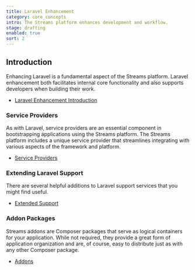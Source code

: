 ```yaml
---
title: Laravel Enhancement
category: core_concepts
intro: The Streams platform enhances development and workflow.
stage: drafting
enabled: true
sort: 2
---
```


## Introduction

Enhancing Laravel is a fundamental aspect of the Streams platform. Laravel enhancement both facilitates internal core functionality and also supports developers when building their work.

- [Laravel Enhancement Introduction](core/introduction#laravel-enhancement)

### Service Providers

As with Laravel, service providers are an essential component in bootstrapping applications using the Streams platform. The Streams platform includes a unique service provider that streamlines integrating with various aspects of the framework and platform.

- [Service Providers](core/providers)

### Extending Laravel Support

There are several helpful additions to Laravel support services that you might find useful.

- [Extended Support](core/support)

### Addon Packages

Streams addons are Composer packages that serve as logical containers for your application. While not required, they provide a great form of application organization and are, of course, easy to distribute just as with any other Composer package.

- [Addons](core/addons)
